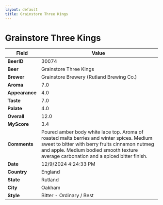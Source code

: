 ```yaml
---
layout: default
title: Grainstore Three Kings
---
```


# Grainstore Three Kings

| Field         | Value     |
|---------------|-----------|
| **BeerID** | 30074 |
| **Beer** | Grainstore Three Kings |
| **Brewer** | Grainstore Brewery (Rutland Brewing Co.) |
| **Aroma** | 7.0 |
| **Appearance** | 4.0 |
| **Taste** | 7.0 |
| **Palate** | 4.0 |
| **Overall** | 12.0 |
| **MyScore** | 3.4 |
| **Comments** | Poured amber body white lace top.  Aroma of roasted malts berries and winter spices. Medium sweet to bitter with berry fruits cinnamon nutmeg and apple. Medium bodied smooth texture average carbonation and a spiced bitter finish.   |
| **Date** | 12/9/2024 4:24:33 PM |
| **Country** | England |
| **State** | Rutland |
| **City** | Oakham |
| **Style** | Bitter - Ordinary / Best |
